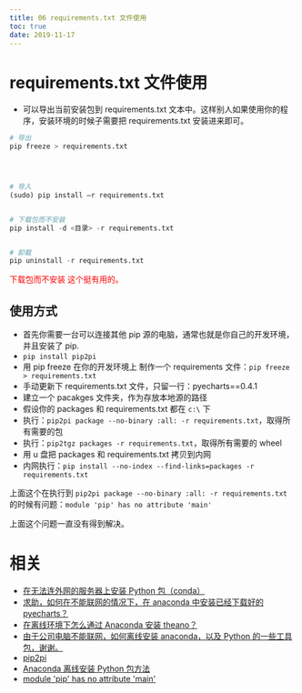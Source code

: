 ```yaml
---
title: 06 requirements.txt 文件使用
toc: true
date: 2019-11-17
---
```



# requirements.txt 文件使用


- 可以导出当前安装包到 requirements.txt 文本中。这样别人如果使用你的程序，安装环境的时候子需要把 requirements.txt 安装进来即可。




```py
# 导出
pip freeze > requirements.txt




# 导入
(sudo) pip install –r requirements.txt


# 下载包而不安装
pip install -d <目录> -r requirements.txt


# 卸载
pip uninstall -r requirements.txt
```


<span style="color:red;">下载包而不安装 这个挺有用的。</span>


## 使用方式


- 首先你需要一台可以连接其他 pip 源的电脑，通常也就是你自己的开发环境，并且安装了 pip.
- `pip install pip2pi`
- 用 pip freeze 在你的开发环境上 制作一个 requirements 文件：`pip freeze > requirements.txt`
- 手动更新下 requirements.txt 文件，只留一行：pyecharts==0.4.1
- 建立一个 pacakges 文件夹，作为存放本地源的路径
- 假设你的 packages 和 requirements.txt 都在 `c:\` 下
- 执行：`pip2pi package --no-binary :all: -r requirements.txt`，取得所有需要的包
- 执行：`pip2tgz packages -r requirements.txt`，取得所有需要的 wheel
- 用 u 盘把 packages 和 requirements.txt 拷贝到内网
- 内网执行：`pip install --no-index --find-links=packages -r requirements.txt`

上面这个在执行到 `pip2pi package --no-binary :all: -r requirements.txt` 的时候有问题：`module 'pip' has no attribute 'main'`

上面这个问题一直没有得到解决。



# 相关


- [在无法连外网的服务器上安装 Python 包（conda）](http://www.meteoboy.com/conda-without-internet.html)
- [求助，如何在不能联网的情况下，在 anaconda 中安装已经下载好的 pyecharts？](http://wenda.chinahadoop.cn/question/10092)
- [在离线环境下怎么通过 Anaconda 安装 theano？](https://www.zhihu.com/question/45987778/answer/147733232)
- [由于公司电脑不能联网，如何离线安装 anaconda，以及 Python 的一些工具包，谢谢。](https://ask.julyedu.com/question/7498)
- [pip2pi](https://github.com/wolever/pip2pi)
- [Anaconda 离线安装 Python 包方法](https://blog.csdn.net/u012318074/article/details/77222601)
- [module 'pip' has no attribute 'main'](https://blog.csdn.net/yup1212/article/details/80047326)
